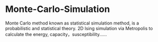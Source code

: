 # Monte-Carlo-Simulation
Monte Carlo method known as statistical simulation method, is a probabilistic and statistical theory.
2D Ising simulation via Metropolis to calculate  the energy, capacity，susceptibility……
